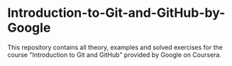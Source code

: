 # Introduction-to-Git-and-GitHub-by-Google

This repository contains all theory, examples and solved exercises for the course "Introduction to Git and GitHub" provided by Google on Coursera.




